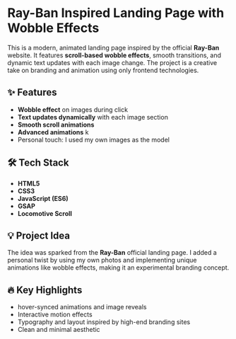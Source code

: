 # Ray-Ban Inspired Landing Page with Wobble Effects

This is a modern, animated landing page inspired by the official **Ray-Ban** website. It features **scroll-based wobble effects**, smooth transitions, and dynamic text updates with each image change. The project is a creative take on branding and animation using only frontend technologies.

## ✨ Features

- **Wobble effect** on images during click
- **Text updates dynamically** with each image section
- **Smooth scroll animations** 
- **Advanced animations** k
- Personal touch: I used my own images as the model

## 🛠️ Tech Stack

- **HTML5**
- **CSS3**
- **JavaScript (ES6)**
- **GSAP**
- **Locomotive Scroll**

## 💡 Project Idea

The idea was sparked from the **Ray-Ban** official landing page. I added a personal twist by using my own photos and implementing unique animations like wobble effects, making it an experimental branding concept.

## 🔥 Key Highlights

- hover-synced animations and image reveals
- Interactive motion effects
- Typography and layout inspired by high-end branding sites
- Clean and minimal aesthetic
